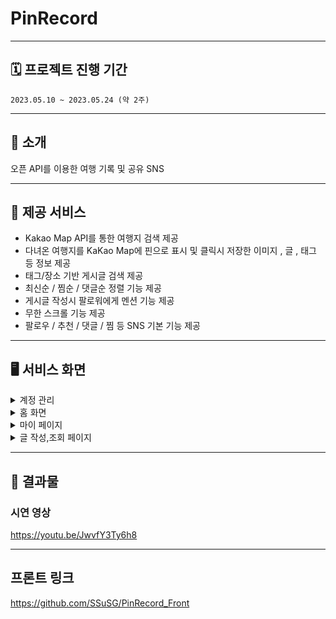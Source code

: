 # PinRecord

---
## 🗓 프로젝트 진행 기간
`2023.05.10 ~ 2023.05.24 (약 2주)`

---
## 📑 소개
오픈 API를 이용한 여행 기록 및 공유 SNS

---
## 🔑 제공 서비스
- Kakao Map API를 통한 여행지 검색 제공
- 다녀온 여행지를 KaKao Map에 핀으로 표시 및 클릭시 저장한 이미지 , 글 , 태그 등 정보 제공
- 태그/장소 기반 게시글 검색 제공
- 최신순 / 찜순 / 댓글순 정렬 기능 제공
- 게시글 작성시 팔로워에게 멘션 기능 제공
- 무한 스크롤 기능 제공
- 팔로우 / 추천 / 댓글 / 찜 등 SNS 기본 기능 제공


---
## 🖥 서비스 화면

<details>
<summary>계정 관리</summary>
<div markdown="1">       
    <img src="https://hackmd.io/_uploads/SymMnwk1a.png" alt="회원가입"/>
    <img src="https://hackmd.io/_uploads/S1eYXpDJk6.png" alt="회원가입2"/>
    <img src="https://hackmd.io/_uploads/ry8BTPyk6.png" alt="로그인"/>
    <img src="https://hackmd.io/_uploads/HyAL6wJ1a.png" alt="본인인증"/>
</div>
</details>

<details>
<summary>홈 화면</summary>
<div markdown="1">       
    <img src="https://hackmd.io/_uploads/S14SCvyka.jpg" alt="홈화면"/>
    <img src="https://hackmd.io/_uploads/SyP2APy1a.png" alt="태그 검색"/>
    <img src="https://hackmd.io/_uploads/Hk1ARP116.png" alt="위치 검색"/>
</div>
</details>

<details>
<summary>마이 페이지</summary>
<div markdown="1">       
    <img src="https://hackmd.io/_uploads/SkPbyd1kp.jpg" alt="마이페이지"/>
    <img src="https://hackmd.io/_uploads/r1jrJ_JJ6.png" alt="마이페이지2"/>
    <img src="https://hackmd.io/_uploads/HJM_Ju1k6.png" alt="팔로우 리스트"/>
    <img src="https://hackmd.io/_uploads/S1hKyOykp.png" alt="유저 검색"/>
</div>
</details>

<details>
<summary>글 작성,조회 페이지</summary>
<div markdown="1">       
    <img src="https://hackmd.io/_uploads/rJ6C1OkJT.jpg" alt="글작성"/>
    <img src="https://hackmd.io/_uploads/r1fKRDy1p.jpg" alt="게시글화면"/>
    <img src="https://hackmd.io/_uploads/S1nzed11p.png" alt="글조회1"/>
</div>
</details>

---
## 💾 결과물

### 시연 영상
https://youtu.be/JwvfY3Ty6h8

---
## 프론트 링크
https://github.com/SSuSG/PinRecord_Front

